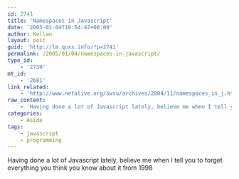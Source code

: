 ```yaml
---
id: 2741
title: 'Namespaces in Javascript'
date: '2005-01-04T10:54:47+00:00'
author: Kellan
layout: post
guid: 'http://lm.quxx.info/?p=2741'
permalink: /2005/01/04/namespaces-in-javascript/
typo_id:
    - '2739'
mt_id:
    - '2681'
link_related:
    - 'http://www.netalive.org/swsu/archives/2004/11/namespaces_in_j.html'
raw_content:
    - 'Having done a lot of Javascript lately, believe me when I tell you to forget everything you think you know about it from 1998'
categories:
    - Aside
tags:
    - javascript
    - programming
---
```


Having done a lot of Javascript lately, believe me when I tell you to forget everything you think you know about it from 1998
